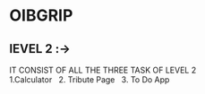 # OIBGRIP  


## lEVEL 2 :-><br>
IT CONSIST OF ALL THE THREE TASK OF LEVEL 2<br>
1.Calculator &nbsp; 2. Tribute Page &nbsp; 3. To Do App
